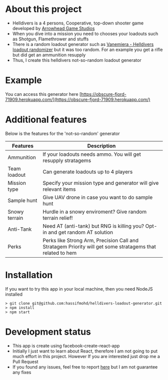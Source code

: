 # About this project

- Helldivers is a 4 persons, Cooperative, top-down shooter game developed by [Arrowhead Game Studios](http://arrowheadgamestudios.com/games/helldivers/)
- When you dive into a mission you need to chooses your loadouts such as Shotgun, Flamethrower and stuffs
- There is a random loadout generator such as [Vanemiera - Helldivers loadout randomizer](http://vanemiera.net/liber-coffee/) but it was too random. For an example you get a rifle but did get an ammunition resupply
- Thus, I create this helldivers not-so-random loadout generator

# Example

You can access this generator here [https://obscure-fjord-71909.herokuapp.com/](https://obscure-fjord-71909.herokuapp.com/)

# Additional features

Below is the features for the 'not-so-random' generator

| Features | Description |
|--|--|
| Ammunition | If your loadouts needs ammo. You will get resupply stratagems |
| Team loadout | Can generate loadouts up to 4 players |
| Mission type | Specify your mission type and generator will give relevant items |
| Sample hunt | Give UAV drone in case you want to do sample hunt |
| Snowy terrain | Hurdle in a snowy enviroment? Give random terrain relief! |
| Anti-Tank | Need AT (anti-tank) but RNG is killing you? Opt-in and get random AT solution |
| Perks | Perks like Strong Arm, Precision Call and Stratagem Priority will get some stratagems that related to hem |

# Installation

If you want to try this app in your local machine, then you need NodeJS installed

```
> git clone git@github.com:hassifmohd/helldivers-loadout-generator.git
> npm install
> npm start
```

# Development status

- This app is create using facebook-create-react-app
- Initially I just want to learn about React, therefore I am not going to put much effort in this project. However If you are interested just drop me a Pull Request
- If you found any issues, feel free to report [here](https://github.com/hassifmohd/helldivers-loadout-generator/issues) but I am not guarantee any fixes 

